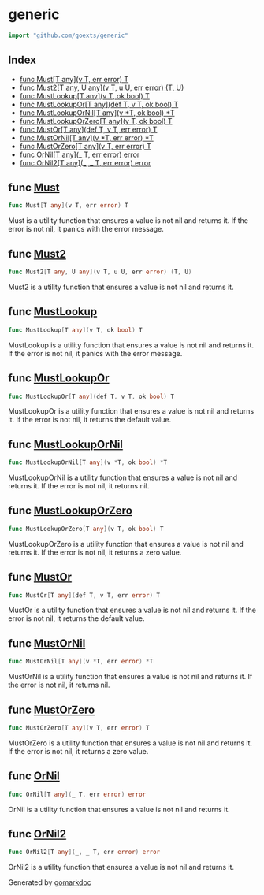 <!-- Code generated by gomarkdoc. DO NOT EDIT -->

# generic

```go
import "github.com/goexts/generic"
```

## Index

- [func Must[T any](v T, err error) T](<#func-must>)
- [func Must2[T any, U any](v T, u U, err error) (T, U)](<#func-must2>)
- [func MustLookup[T any](v T, ok bool) T](<#func-mustlookup>)
- [func MustLookupOr[T any](def T, v T, ok bool) T](<#func-mustlookupor>)
- [func MustLookupOrNil[T any](v *T, ok bool) *T](<#func-mustlookupornil>)
- [func MustLookupOrZero[T any](v T, ok bool) T](<#func-mustlookuporzero>)
- [func MustOr[T any](def T, v T, err error) T](<#func-mustor>)
- [func MustOrNil[T any](v *T, err error) *T](<#func-mustornil>)
- [func MustOrZero[T any](v T, err error) T](<#func-mustorzero>)
- [func OrNil[T any](_ T, err error) error](<#func-ornil>)
- [func OrNil2[T any](_, _ T, err error) error](<#func-ornil2>)


## func [Must](<https://github.com/goexts/generic/blob/main/must.go#L5>)

```go
func Must[T any](v T, err error) T
```

Must is a utility function that ensures a value is not nil and returns it. If the error is not nil, it panics with the error message.

## func [Must2](<https://github.com/goexts/generic/blob/main/must.go#L13>)

```go
func Must2[T any, U any](v T, u U, err error) (T, U)
```

Must2 is a utility function that ensures a value is not nil and returns it.

## func [MustLookup](<https://github.com/goexts/generic/blob/main/lookup.go#L5>)

```go
func MustLookup[T any](v T, ok bool) T
```

MustLookup is a utility function that ensures a value is not nil and returns it. If the error is not nil, it panics with the error message.

## func [MustLookupOr](<https://github.com/goexts/generic/blob/main/lookup.go#L14>)

```go
func MustLookupOr[T any](def T, v T, ok bool) T
```

MustLookupOr is a utility function that ensures a value is not nil and returns it. If the error is not nil, it returns the default value.

## func [MustLookupOrNil](<https://github.com/goexts/generic/blob/main/lookup.go#L32>)

```go
func MustLookupOrNil[T any](v *T, ok bool) *T
```

MustLookupOrNil is a utility function that ensures a value is not nil and returns it. If the error is not nil, it returns nil.

## func [MustLookupOrZero](<https://github.com/goexts/generic/blob/main/lookup.go#L23>)

```go
func MustLookupOrZero[T any](v T, ok bool) T
```

MustLookupOrZero is a utility function that ensures a value is not nil and returns it. If the error is not nil, it returns a zero value.

## func [MustOr](<https://github.com/goexts/generic/blob/main/must.go#L22>)

```go
func MustOr[T any](def T, v T, err error) T
```

MustOr is a utility function that ensures a value is not nil and returns it. If the error is not nil, it returns the default value.

## func [MustOrNil](<https://github.com/goexts/generic/blob/main/must.go#L40>)

```go
func MustOrNil[T any](v *T, err error) *T
```

MustOrNil is a utility function that ensures a value is not nil and returns it. If the error is not nil, it returns nil.

## func [MustOrZero](<https://github.com/goexts/generic/blob/main/must.go#L31>)

```go
func MustOrZero[T any](v T, err error) T
```

MustOrZero is a utility function that ensures a value is not nil and returns it. If the error is not nil, it returns a zero value.

## func [OrNil](<https://github.com/goexts/generic/blob/main/must.go#L48>)

```go
func OrNil[T any](_ T, err error) error
```

OrNil is a utility function that ensures a value is not nil and returns it.

## func [OrNil2](<https://github.com/goexts/generic/blob/main/must.go#L56>)

```go
func OrNil2[T any](_, _ T, err error) error
```

OrNil2 is a utility function that ensures a value is not nil and returns it.



Generated by [gomarkdoc](<https://github.com/princjef/gomarkdoc>)
